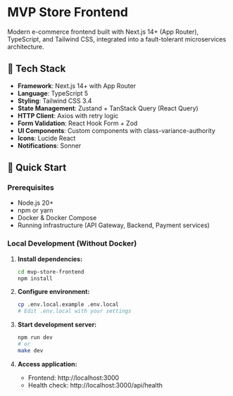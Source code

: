 # MVP Store Frontend

Modern e-commerce frontend built with Next.js 14+ (App Router), TypeScript, and Tailwind CSS, integrated into a fault-tolerant microservices architecture.

## 🚀 Tech Stack

- **Framework**: Next.js 14+ with App Router
- **Language**: TypeScript 5
- **Styling**: Tailwind CSS 3.4
- **State Management**: Zustand + TanStack Query (React Query)
- **HTTP Client**: Axios with retry logic
- **Form Validation**: React Hook Form + Zod
- **UI Components**: Custom components with class-variance-authority
- **Icons**: Lucide React
- **Notifications**: Sonner

## 🚀 Quick Start

### Prerequisites

- Node.js 20+
- npm or yarn
- Docker & Docker Compose
- Running infrastructure (API Gateway, Backend, Payment services)

### Local Development (Without Docker)

1. **Install dependencies:**
   ```bash
   cd mvp-store-frontend
   npm install
   ```

2. **Configure environment:**
   ```bash
   cp .env.local.example .env.local
   # Edit .env.local with your settings
   ```

3. **Start development server:**
   ```bash
   npm run dev
   # or
   make dev
   ```

4. **Access application:**
   - Frontend: http://localhost:3000
   - Health check: http://localhost:3000/api/health